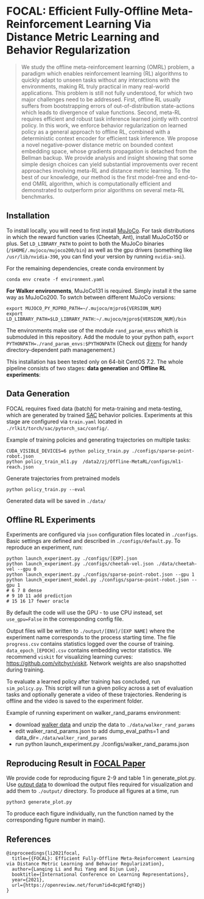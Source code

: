 # FOCAL: Efficient Fully-Offline Meta-Reinforcement Learning Via Distance Metric Learning and Behavior Regularization
<!-- 
> Meta-learning for offline reinforcement learning (OMRL) is an understudied problem with tremendous potential impact by enabling RL algorithms in many real-world applications. A popular solution to the problem is to infer task identity as augmented state using a context-based encoder, for which efficient learning of task representations remains an open challenge. In this work, we improve upon one of the SOTA OMRL algorithms, FOCAL, by incorporating intra-task attention mechanism and inter-task contrastive learning objectives for more effective task inference and learning of control. Theoretical analysis and experiments are presented to demonstrate the superior performance, efficiency and robustness of our end-to-end and model-free method compared to prior algorithms across multiple meta-RL benchmarks. -->

> We study the offline meta-reinforcement learning (OMRL) problem, a paradigm which enables reinforcement learning (RL) algorithms to quickly adapt to unseen tasks without any interactions with the environments, making RL truly practical in many real-world applications. This problem is still not fully understood, for which two major challenges need to be addressed. First, offline RL usually suffers from bootstrapping errors of out-of-distribution state-actions which leads to divergence of value functions. Second, meta-RL requires efficient and robust task inference learned jointly with control policy. In this work, we enforce behavior regularization on learned policy as a general approach to offline RL, combined with a deterministic context encoder for efficient task inference. We propose a novel negative-power distance metric on bounded context embedding space, whose gradients propagation is detached from the Bellman backup. We provide analysis and insight showing that some simple design choices can yield substantial improvements over recent approaches involving meta-RL and distance metric learning. To the best of our knowledge, our method is the first model-free and end-to-end OMRL algorithm, which is computationally efficient and demonstrated to outperform prior algorithms on several meta-RL benchmarks.

## Installation
To install locally, you will need to first install [MuJoCo](https://www.roboti.us/index.html). For task distributions in which the reward function varies (Cheetah, Ant), install MuJoCo150 or plus. Set `LD_LIBRARY_PATH` to point to both the MuJoCo binaries (`/$HOME/.mujoco/mujoco200/bin`) as well as the gpu drivers (something like `/usr/lib/nvidia-390`, you can find your version by running `nvidia-smi`).

For the remaining dependencies, create conda environment by
```
conda env create -f environment.yaml
```

<!-- For task distributions where the transition function (dynamics)  varies  -->

**For Walker environments**, MuJoCo131 is required.
Simply install it the same way as MuJoCo200. To swtch between different MuJoCo versions:

```
export MUJOCO_PY_MJPRO_PATH=~/.mujoco/mjpro${VERSION_NUM}
export LD_LIBRARY_PATH=$LD_LIBRARY_PATH:~/.mujoco/mjpro${VERSION_NUM}/bin
``` 

The environments make use of the module `rand_param_envs` which is submoduled in this repository. Add the module to your python path, `export PYTHONPATH=./rand_param_envs:$PYTHONPATH` (Check out [direnv](https://direnv.net/) for handy directory-dependent path managenement.)


This installation has been tested only on 64-bit CentOS 7.2. The whole pipeline consists of two stages: **data generation** and **Offline RL experiments**:

## Data Generation

FOCAL requires fixed data (batch) for meta-training and meta-testing, which are generated by trained [SAC](https://arxiv.org/pdf/1801.01290.pdf) behavior policies. Experiments at this stage are configured via `train.yaml` located in `./rlkit/torch/sac/pytorch_sac/config/`.  

Example of training policies and generating trajectories on multiple tasks:

```
CUDA_VISIBLE_DEVICES=6 python policy_train.py ./configs/sparse-point-robot.json 
python policy_train_ml1.py  /data2/zj/Offline-MetaRL/configs/ml1-reach.json
```

Generate trajectories from pretrained models

```
python policy_train.py --eval
```

Generated data will be saved in `./data/`

## Offline RL Experiments
Experiments are configured via `json` configuration files located in `./configs`. Basic settings are defined and described in `./configs/default.py`. To reproduce an experiment, run: 
```
python launch_experiment.py ./configs/[EXP].json
python launch_experiment.py ./configs/cheetah-vel.json ./data/cheetah-vel --gpu 0 
python launch_experiment.py ./configs/sparse-point-robot.json --gpu 1
python launch_experiment_model.py ./configs/sparse-point-robot.json --gpu 1
# 6 7 8 dense
# 9 10 11 add prediction
# 15 16 17 fewer oracle
```
By default the code will use the GPU - to use CPU instead, set `use_gpu=False` in the corresponding config file.

Output files will be written to `./output/[ENV]/[EXP NAME]` where the experiment name corresponds to the process starting time. The file `progress.csv` contains statistics logged over the course of training. `data_epoch_[EPOCH].csv` contains embedding vector statistics. We recommend `viskit` for visualizing learning curves: https://github.com/vitchyr/viskit. Network weights are also snapshotted during training.

To evaluate a learned policy after training has concluded, run `sim_policy.py`. This script will run a given policy across a set of evaluation tasks and optionally generate a video of these trajectories. Rendering is offline and the video is saved to the experiment folder.

Example of running experiment on walker_rand_params environment:


- download [walker data](https://drive.google.com/file/d/1zdaUX-LC8c6AaS9We85bUvoA_9iHZcyg/view?usp=sharing) and unzip the data to `./data/walker_rand_params`
- edit walker_rand_params.json to add dump_eval_paths=1 and data_dir=`./data/walker_rand_params`
- run python launch_experiment.py ./configs/walker_rand_params.json

## Reproducing Result in [FOCAL Paper](https://openreview.net/forum?id=8cpHIfgY4Dj)

We provide code for reproducing figure 2-9 and table 1 in generate_plot.py. Use [output data](https://drive.google.com/file/d/1ZOF68UHCVAHPPEJBbYutfXpBD567J20U/view?usp=sharing) to download the output files required for visualization and add them to `./output/` directory. To produce all figures at a time, run
```
python3 generate_plot.py
```

To produce each figure individually, run the function named by the corresponding figure number in main().

## References

```
@inproceedings{li2021focal,
  title={{FOCAL}: Efficient Fully-Offline Meta-Reinforcement Learning via Distance Metric Learning and Behavior Regularization},
  author={Lanqing Li and Rui Yang and Dijun Luo},
  booktitle={International Conference on Learning Representations},
  year={2021},
  url={https://openreview.net/forum?id=8cpHIfgY4Dj}
}
```


